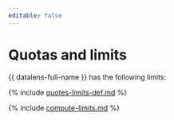 ```yaml
---
editable: false
---
```


# Quotas and limits

{{ datalens-full-name }} has the following limits:

{% include [quotes-limits-def.md](../../_includes/quotes-limits-def.md) %}

{% include [compute-limits.md](../../_includes/datalens/datalens-limits.md) %}

